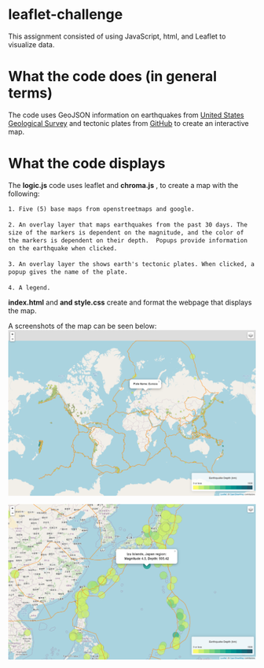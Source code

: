# leaflet-challenge
This assignment consisted of using JavaScript, html, and Leaflet to visualize data.

# What the code does (in general terms)
The code uses GeoJSON information on earthquakes from [United States Geological Survey](https://earthquake.usgs.gov/earthquakes/feed/v1.0/geojson.php) and tectonic plates from [GitHub](https://github.com/fraxen/tectonicplates) to create an interactive map.

# What the code displays

The **logic.js** code uses leaflet and **chroma.js** , to create a map with the following:
    
    1. Five (5) base maps from openstreetmaps and google.

    2. An overlay layer that maps earthquakes from the past 30 days. The size of the markers is dependent on the magnitude, and the color of the markers is dependent on their depth.  Popups provide information on the earthquake when clicked.

    3. An overlay layer the shows earth's tectonic plates. When clicked, a popup gives the name of the plate.

    4. A legend.

**index.html** and **and style.css** create and format the webpage that displays the map.


A screenshots of the map can be seen below:
![platenames.png](platenames.png)

![earthquake.png](earthquake.png)